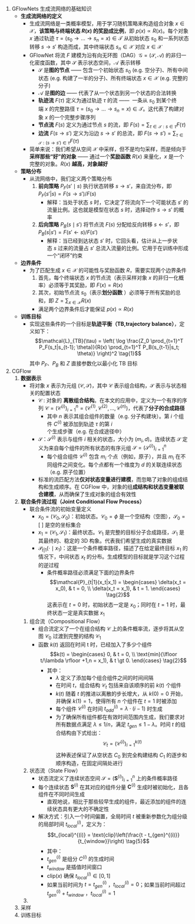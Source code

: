 1. GFlowNets 生成流网络的基础知识
	- **生成流网络的定义**
		- 生成流网络是一类概率模型，用于学习随机策略来构造组合对象 $x \in \mathcal{X}$，**该策略与终端状态 $R(x)$ 的奖励成比例**，即 $p(x) \propto R(x)$。每个对象 $x$ 通过轨迹 $\tau = (s_0 \rightarrow \ldots \rightarrow s_n = x) \in \mathcal{T}$ 从初始状态 $s_0$ 和一系列状态转移 $s \rightarrow s'$ 构造而成，其中终端状态 $s_n \in \mathcal{X}$ 对应 $x \in \mathcal{X}$
		- GFlowNet 将流 $F$ 建模为沿有向无环图（DAG）$\mathcal{G} = (\mathcal{S}, \mathcal{A})$ 的非归一化密度函数，其中 $\mathcal{S}$ 表示状态空间，$\mathcal{A}$ 表示转移
			- $\mathcal{S}$ 是**图的节点** —— 包含一个初始状态 $s_0$ (e.g. 空分子)、所有中间状态 (e.g. 构建了一半的分子)、所有终端状态 $x \in \mathcal{X}$ (e.g. 完整的分子)
			- $\mathcal{A}$ 是**图的边** —— 代表了从一个状态到另一个状态的合法转换
			- **轨迹流** $F(\tau)$ 定义为通过轨迹 $\tau$ 的流 ——  一条从 $s_0$ 到某个终端 $x$ 的完整路径 $\tau = (s_0 \rightarrow \ldots \rightarrow s_n = x) \in \mathcal{T}$。这代表了构建对象 $x$ 的一个完整步骤序列
			- **节点流** $F(s)$ 定义为通过节点 $s$ 的流，即 $F(s) = \sum_{\tau \in \mathcal{T}: s \in \tau} F(\tau)$
			- **边流** $F(s \rightarrow s')$ 定义为沿边 $s \rightarrow s'$ 的总流，即 $F(s \rightarrow s') = \sum_{\tau \in \mathcal{T}: (s \rightarrow s') \in \tau} F(\tau)$ 
		- 简单来说：我们希望从空间 $\mathcal{X}$ 中采样，但不是均匀采样，而是倾向于**采样那些“好”的对象** —— 通过一个**奖励函数** $R(x)$ 来量化，$x$ 是一个完整的对象。$R(x)$ **越高，对象越好**
	- **策略分布**
		- 从流网络中，我们定义两个策略分布
			1. **前向策略** $P_F(s'\mid s)$ 执行状态转移 $s \rightarrow s'$，来自流分布，即 $P_F(s'|s) = F(s \rightarrow s')/F(s)$
				- 解释：当处于状态 $s$ 时，它决定了将流向下一个可能状态 $s'$ 的流量比例。这也就是模型在状态 $s$ 时，选择动作 $s \rightarrow s'$ 的概率
			2. **后向策略** $P_B(s\mid s')$ 将节点流 $F(s)$ 分配给反向转移 $s \leftarrow s'$，即 $P_B(s|s') = F(s' \leftarrow s)/F(s')$
				- 解释：当已经到达状态 $s'$ 时，它回头看，估计从上一步状态 $s$ 过来的流量占 $s'$ 总流入流量的比例。它用于在训练中形成一个“闭环”约束
	- **边界条件**
		- 为了匹配生成 $x \in \mathcal{X}$ 的可能性与奖励函数 $R$，需要实现两个边界条件
			1. 首先，每个终端状态 $x$ 的节点流（表示采样对象 $x$ 的非归一化概率）必须等于其奖励，即 $F(x) = R(x)$
			2. 其次，初始节点流 $s_0$（表示**划分函数** ）必须等于所有奖励的总和，即 $Z = \sum_{x \in \mathcal{X}} R(x)$
			- 满足两个边界条件后才能保证 $p(x) \propto R(x)$
	- **训练目标**
		- 实现这些条件的一个目标是**轨迹平衡（TB,trajectory balance）**，定义如下：$$\mathcal{L}_{TB}(\tau) = \left( \log \frac{Z_0 \prod_{t=1}^T P_F(s_t|s_{t-1}; \theta)}{R(x) \prod_{t=1}^T P_B(s_{t-1}|s_t; \theta)} \right)^2 \tag{1}$$
			其中 $P_F$、$P_B$ 和 $Z$ 直接参数化以最小化 TB 目标
2. CGFlow
	1. **数据表示**
		- 将对象 $x$ 表示为元组 $(\mathcal{C}, \mathcal{S})$，其中 $\mathcal{C}$ 表示组合结构，$\mathcal{S}$ 表示与状态相关的配置状态
			- $\mathcal{C}$ : 对象的 **离散组合结构**。在本文的应用中，定义为一个有序的序列 $\mathcal{C} = (\mathcal{C}^{(i)})_{i=1}^n = (\mathcal{C}^{(1)}, \mathcal{C}^{(2)}, ..., \mathcal{C}^{(n)})$，代表了**分子的合成路径**
				- 其中 $n$ 表示其组合组件的数量（e.g. 分子构建块）。第 $i$ 个组件 $C^{(i)}$ 被添加到轨迹 $\tau$ 的第 $i$ 个生成步骤（e.g. 在合成途径中）
			- $\mathcal{S}$：$\mathcal{S}^{(i)}$ 表示与组件 $i$ 相关的状态，大小为 $(m_i, d)$。连续状态 $\mathcal{S}$ 定义为来自每个组件的所有状态的有序元组 $\mathcal{S} = (\mathcal{S}^{(i)})_{i=1}^n$
				- 每个组合组件 $\mathcal{C}^{(i)}$ 包含 $m_i$ 个点（例如，原子），并且 $m_i$ 在不同组件之间变化。每个点都有一个维度为 $d$ 的关联连续状态（e.g. 原子位置）
			- 标准的流匹配方法**仅对状态变量进行建模**，而忽略了对象的组成结构和生成顺序。在 CGFlow 中，对象的组**成结构和状态变量被联合建模**，从而确保了生成对象的组合有效性
	2. **联合条件流过程（Joint Conditional Flow Process）**
		- 联合条件流的初始变量定义
			- $x_0 = (\mathcal{C}_0, \mathcal{S}_0)$：初始状态。$\mathcal{C}_0 = \phi$ 是一个空结构（空图），$\mathcal{S}_0 = \big[\ \big]$ 是空的坐标集合
			- $x_1 = (\mathcal{C}_1, \mathcal{S}_1)$：最终状态。$\mathcal{C}_1$ 是完整的目标分子合成路径，$\mathcal{S}_1$ 是其最终的、稳定的 3D 构象。代表我们希望生成的真实数据
			- $\mathcal{P}_{t|1}(\cdot \mid x_1)$：这是一个条件概率路径，描述了在给定最终目标 $x_1$ 的情况下，中间状态 $x_t$ 的分布。生成模型的目标就是学习这个过程的逆过程
				- 条件概率路径必须满足下面的边界条件
					$$\mathcal{P}_{t|1}(x_t|x_1) = \begin{cases} \delta(x_t = x_0), & t = 0, \\ \delta(x_t = x_1), & t = 1. \end{cases} \tag{2}$$
					这表示在 $t=0$ 时，初始状态一定是 $x_0$；同时在 $t=1$ 时，最终状态一定是真实数据 $x_1$
		1. 组合流（Compositional Flow）
			- 组合流定义了一个在组合结构 $\mathcal{C}$ 上的条件概率流，逐步将其从空图 $\mathcal{C}_0$ 过渡到完整的结构 $\mathcal{C}_1$
			- 函数 $k(t)$ 返回在时间 t 时，已经加入了多少个组件
				$$k(t) = \begin{cases} 0, & t = 0, \\ \text{min}(\lfloor t/\lambda \rfloor +1,n = x_1), & t \gt 0. \end{cases} \tag{2}$$
				- 其中：
					- $\lambda$ 定义了添加每个组合组件之间的时间间隔
					- 在时间 $t$，组合结构 $\mathcal{C}_t$ 包括来自该顺序的前 $k(t)$ 个组件
					- $k(t)$ 随着 $t$ 的推进以离散的步长增大，从 $k(0) = 0$ 开始，并确保 $k(1) = 1$，使得所有 $n$ 个组件在 $t = 1$ 时被添加
					- 每个组件 $\mathcal{C}^{(i)}$ 在时间 $t_{add}^{(i)} = \lambda \cdot (i - 1)$ 时生成
					- 为了确保所有组件都在有效时间范围内生成，我们要求对所有数据点满足 $\lambda \leq 1/n$，满足 $t_{gen} \leq 1 - \lambda$。时间 $t$ 的组合结构由下式给出：$$\mathcal{C}_t = (\mathcal{C}^{(i)})_{i=1}^{k(t)} \tag{4}$$
						这种表述保证了从空状态 $C_0$ 到完全构建结构 $C_1$ 的逐步和顺序构造，在固定间隔处进行
		2. 状态流（State Flow）
			- 状态流定义了连续状态空间 $\mathcal{S}=(\mathbf{S}^{(i)})_{i=1}^n$ 上的条件概率路径
			- 每个连续状态 $\mathbf{S}^{(i)}$ 在其对应的组件分量 $\mathbf{C}^{(i)}$ 生成时被初始化，且各组件在不同时间生成
				- 直观地说，相比于那些较早生成的组件，最近添加的组件的连续状态具有更大的不确定性
			- 解决方式：引入一个时间偏置，全局时间 $t$ 被重新参数化为组分级的局部时间 $t_{local}^{(i)}$，定义为：
				$$t_{local}^{(i)} = \text{clip}\left(\frac{t - t_{gen}^{(i)}}{t_{window}}\right) \tag{5}$$
				- 其中：
				- $t_{gen}^{(i)}$ 是组分 $C^{(i)}$ 的生成时间
				- $t_{window}$ 是插值时间窗口
				- $\text{clip}(x)$ 确保 $t_{local}^{(i)} \in [0,1]$
				- 如果当前时间为 $t = t_{gen}^{(i)}$ ，$t_{local}^{(i)} = 0$；如果当前时间超过 $t_{gen}^{(i)} + t_{window}$ ，$t_{local}^{(i)} = 1$
		3. 
	3. 采样
	4. 训练目标